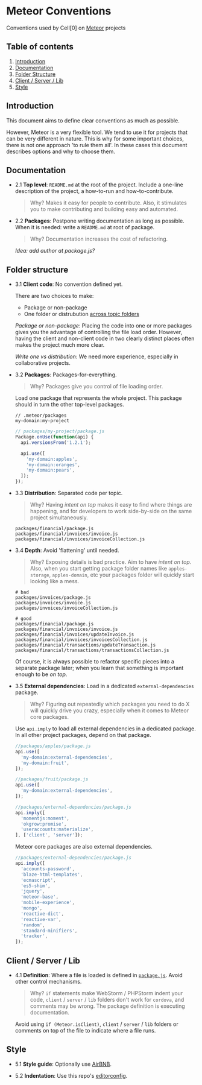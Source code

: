 Meteor Conventions
==================

Conventions used by Cell[0] on [Meteor](https://www.meteor.com/) projects


Table of contents
-----------------

  1. [Introduction](#markdown-header-introduction)
  1. [Documentation](#markdown-header-documentation)
  1. [Folder Structure](#markdown-header-folder-structure)
  1. [Client / Server / Lib](#markdown-header-client-server-lib)
  1. [Style](#markdown-header-style)


Introduction
------------

This document aims to define clear conventions as much as possible.

However, Meteor is a very flexible tool. We tend to use it for projects that can be very different in nature. This is why for some important choices, there is not one approach 'to rule them all'. In these cases this document describes options and why to choose them.


Documentation
-------------

- 2.1 **Top level**: `README.md` at the root of the project. Include a one-line description of the project, a how-to-run and how-to-contribute.

  > Why? Makes it easy for people to contribute. Also, it stimulates you to make contributing and building easy and automated.

- 2.2 **Packages**: Postpone writing documentation as long as possible. When it is needed: write a `README.md` at root of package.

  > Why? Documentation increases the cost of refactoring.

  *Idea: add author at package.js?*


Folder structure
----------------

- 3.1 **Client code**: No convention defined yet.

  There are two choices to make:

  + Package or non-package
  + One folder or distrubution [across topic folders](#3.2)

  *Package or non-package*: Placing the code into one or more packages gives you the advantage of controlling the file load order. However, having the client and non-client code in two clearly distinct places often makes the project much more clear.  

  *Write one vs distribution*: We need more experience, especially in collaborative projects.

- 3.2 **Packages**: Packages-for-everything.

  > Why? Packages give you control of file loading order.

  Load one package that represents the whole project. This package should in turn the other top-level packages.

  ```
  // .meteor/packages
  my-domain:my-project
  ```

  ```javascript
  // packages/my-project/package.js
  Package.onUse(function(api) {
    api.versionsFrom('1.2.1');

    api.use([
      'my-domain:apples',
      'my-domain:oranges',
      'my-domain:pears',
    ]);
  });
  ```

- 3.3 **Distribution**: Separated code per topic.

  > Why? Having *intent on top* makes it easy to find where things are happening, and for developers to work side-by-side on the same project simultaneously.

  ```
  packages/financial/package.js
  packages/financial/invoices/invoice.js
  packages/financial/invoices/invoiceCollection.js
  ```

- 3.4 **Depth**: Avoid 'flattening' until needed.

  > Why? Exposing details is bad practice. Aim to have *intent on top*. Also, when you start getting package folder names like `apples-storage`, `apples-domain`, etc your packages folder will quickly start looking like a mess.

  ```
  # bad
  packages/invoices/package.js
  packages/invoices/invoice.js
  packages/invoices/invoiceCollection.js

  # good
  packages/financial/package.js
  packages/financial/invoices/invoice.js
  packages/financial/invoices/updateInvoice.js
  packages/financial/invoices/invoicesCollection.js
  packages/financial/transactions/updateTransaction.js
  packages/financial/transactions/transactionsCollection.js
  ```

  Of course, it is always possible to refactor specific pieces into a separate package later; when you learn that something is important enough to be *on top*.

- 3.5 **External dependencies**: Load in a dedicated `external-dependencies` package.

  > Why? Figuring out repeatedly which packages you need to do X will quickly drive you crazy, especially when it comes to Meteor core packages.

  Use `api.imply` to load all external dependencies in a dedicated package. In all other project packages, depend on that package.

  ```javascript
  //packages/apples/package.js
  api.use([
    'my-domain:external-dependencies',
    'my-domain:fruit',
  ]);

  //packages/fruit/package.js
  api.use([
    'my-domain:external-dependencies',
  ]);

  //packages/external-dependencies/package.js
  api.imply([
    'momentjs:moment',
    'okgrow:promise',
    'useraccounts:materialize',
  ], ['client', 'server']);  
  ```

  Meteor core packages are also external dependencies.

  ```javascript
  //packages/external-dependencies/package.js
  api.imply([
    'accounts-password',
    'blaze-html-templates',
    'ecmascript',
    'es5-shim',
    'jquery',
    'meteor-base',
    'mobile-experience',
    'mongo',
    'reactive-dict',
    'reactive-var',
    'random',
    'standard-minifiers',
    'tracker',
  ]);
  ```


Client / Server / Lib
---------------------

- 4.1 **Definition**: Where a file is loaded is defined in [`package.js`](http://docs.meteor.com/#/full/pack_addFiles). Avoid other control mechanisms.

  > Why? `if` statements make WebStorm / PHPStorm indent your code, `client` / `server` / `lib` folders don't work for `cordova`, and comments may be wrong. The package definition is executing documentation.

  Avoid using `if (Meteor.isClient)`, `client` / `server` / `lib` folders or comments on top of the file to indicate where a file runs.


Style
-----

- 5.1 **Style guide**: Optionally use [AirBNB](https://github.com/airbnb/javascript).

- 5.2 **Indentation**: Use this repo's [editorconfig](http://editorconfig.org/).
